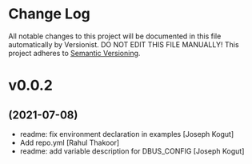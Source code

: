 # Change Log

All notable changes to this project will be documented in this file
automatically by Versionist. DO NOT EDIT THIS FILE MANUALLY!
This project adheres to [Semantic Versioning](http://semver.org/).

# v0.0.2
## (2021-07-08)

* readme: fix environment declaration in examples [Joseph Kogut]
* Add repo.yml [Rahul Thakoor]
* readme: add variable description for DBUS_CONFIG [Joseph Kogut]
